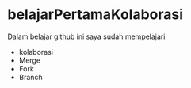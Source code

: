 # belajarPertamaKolaborasi
Dalam belajar github ini saya sudah mempelajari 
+ kolaborasi
+ Merge
+ Fork
+ Branch
